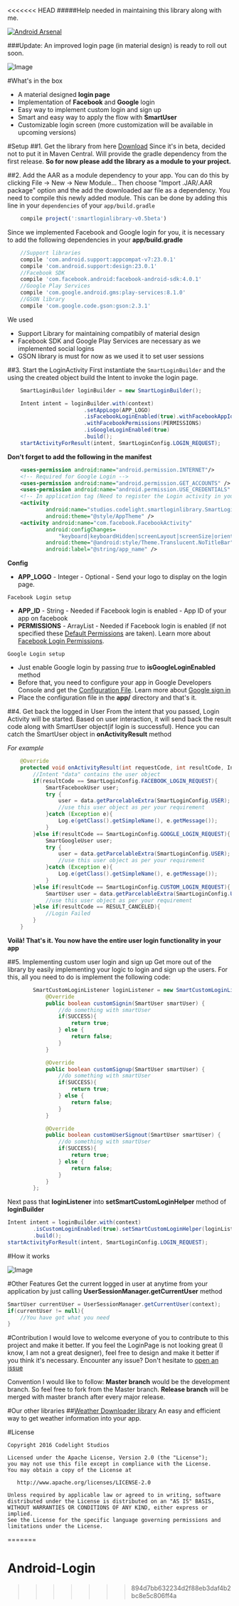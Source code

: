 <<<<<<< HEAD
#####Help needed in maintaining this library along with me.

[![Android Arsenal](https://img.shields.io/badge/Android%20Arsenal-Android%20Smart%20Login-green.svg?style=true)](https://android-arsenal.com/details/1/3026)

###Update: An improved login page (in material design) is ready to roll out soon.

![Image](https://raw.githubusercontent.com/CodelightStudios/Android-Smart-Login/master/Screenshots/Info_new.png)

#What's in the box

- A material designed **login page**
- Implementation of **Facebook** and **Google** login
- Easy way to implement custom login and sign up
- Smart and easy way to apply the flow with **SmartUser**
- Customizable login screen (more customization will be available in upcoming versions)

#Setup
##1. Get the library from here [Download](https://github.com/CodelightStudios/Android-Smart-Login/raw/master/releases/smartloginlibrary-v0.5beta.aar)
Since it's in beta, decided not to put it in Maven Central. Will provide the gradle dependency from the first release.
**So for now please add the library as a module to your project.**

##2. Add the AAR as a module dependency to your app.
You can do this by clicking File -> New -> New Module...
Then choose "Import .JAR/.AAR package" option and the add the downloaded aar file as a dependency.
You need to compile this newly added module. This can be done by adding this line in your `dependencies` of your `app/build.gradle`
```javascript
    compile project(':smartloginlibrary-v0.5beta')
```
Since we implemented Facebook and Google login for you, it is necessary to add the following dependencies in your **app/build.gradle**
```javascript
    //Support libraries
    compile 'com.android.support:appcompat-v7:23.0.1'
    compile 'com.android.support:design:23.0.1'
    //Facebook SDK
    compile 'com.facebook.android:facebook-android-sdk:4.0.1'
    //Google Play Services
    compile 'com.google.android.gms:play-services:8.1.0'
    //GSON library
    compile 'com.google.code.gson:gson:2.3.1'
```
We used 
- Support Library for maintaining compatibily of material design
- Facebook SDK and Google Play Services are necessary as we implemented social logins
- GSON library is must for now as we used it to set user sessions

##3. Start the LoginActivity
First instantiate the `SmartLoginBuilder` and the using the created object build the Intent to invoke the login page.
```java
    SmartLoginBuilder loginBuilder = new SmartLoginBuilder();
```

```java
    Intent intent = loginBuilder.with(context)
                        .setAppLogo(APP_LOGO)
                        .isFacebookLoginEnabled(true).withFacebookAppId("APP_ID")
                        .withFacebookPermissions(PERMISSIONS)
                        .isGoogleLoginEnabled(true)
                        .build();
    startActivityForResult(intent, SmartLoginConfig.LOGIN_REQUEST);
```
**Don't forget to add the following in the manifest**
```xml
    <uses-permission android:name="android.permission.INTERNET"/>
    <!-- Required for Google Login -->
    <uses-permission android:name="android.permission.GET_ACCOUNTS" />
    <uses-permission android:name="android.permission.USE_CREDENTIALS" />
    <!-- In application tag (Need to register the Login activity in your app) -->
    <activity
            android:name="studios.codelight.smartloginlibrary.SmartLoginActivity"
            android:theme="@style/AppTheme" />
    <activity android:name="com.facebook.FacebookActivity"
            android:configChanges=
                "keyboard|keyboardHidden|screenLayout|screenSize|orientation"
            android:theme="@android:style/Theme.Translucent.NoTitleBar"
            android:label="@string/app_name" />
```
**Config**
- **APP_LOGO** - Integer - Optional - Send your logo to display on the login page.

 `Facebook Login setup`
- **APP_ID** - String - Needed if Facebook login is enabled - App ID of your app on facebook
- **PERMISSIONS** - ArrayList<String> - Needed if Facebook login is enabled (if not specified these [Default Permissions](https://gist.github.com/kalyandechiraju/f51771548836680e7a96) are taken). Learn more about [Facebook Login Permissions](https://developers.facebook.com/docs/facebook-login/permissions/v2.5).

 `Google Login setup`
- Just enable Google login by passing *true* to **isGoogleLoginEnabled** method
- Before that, you need to configure your app in Google Developers Console and get the [Configuration File](https://developers.google.com/mobile/add?platform=android&cntapi=signin). Learn more about [Google sign in](https://developers.google.com/identity/sign-in/android/start)
- Place the configuration file in the **app/** directory and that's it.

##4. Get back the logged in User
From the intent that you passed, Login Activity will be started. Based on user interaction, it will send back the result code along with SmartUser object(if login is successful). Hence you can catch the SmartUser object in **onActivityResult** method

*For example*
```java
    @Override
    protected void onActivityResult(int requestCode, int resultCode, Intent data) {
        //Intent "data" contains the user object
        if(resultCode == SmartLoginConfig.FACEBOOK_LOGIN_REQUEST){
            SmartFacebookUser user;
            try {
                user = data.getParcelableExtra(SmartLoginConfig.USER);
                //use this user object as per your requirement
            }catch (Exception e){
                Log.e(getClass().getSimpleName(), e.getMessage());
            }
        }else if(resultCode == SmartLoginConfig.GOOGLE_LOGIN_REQUEST){
            SmartGoogleUser user;
            try {
                user = data.getParcelableExtra(SmartLoginConfig.USER);
                //use this user object as per your requirement
            }catch (Exception e){
                Log.e(getClass().getSimpleName(), e.getMessage());
            }
        }else if(resultCode == SmartLoginConfig.CUSTOM_LOGIN_REQUEST){
            SmartUser user = data.getParcelableExtra(SmartLoginConfig.USER);
            //use this user object as per your requirement
        }else if(resultCode == RESULT_CANCELED){
            //Login Failed
        }
    }
```
**Voilà! That's it. You now have the entire user login functionality in your app**

##5. Implementing custom user login and sign up
Get more out of the library by easily implementing your logic to login and sign up the users.
For this, all you need to do is implement the following code:

```java
        SmartCustomLoginListener loginListener = new SmartCustomLoginListener() {
            @Override
            public boolean customSignin(SmartUser smartUser) {
                //do something with smartUser
                if(SUCCESS){
                    return true;
                } else {
                    return false;
                }
            }

            @Override
            public boolean customSignup(SmartUser smartUser) {
                //do something with smartUser
                if(SUCCESS){
                    return true;
                } else {
                    return false;
                }
            }

            @Override
            public boolean customUserSignout(SmartUser smartUser) {
                //do something with smartUser
                if(SUCCESS){
                    return true;
                } else {
                    return false;
                }
            }
        };
```
Next pass that **loginListener** into **setSmartCustomLoginHelper** method of **loginBuilder**

```java
Intent intent = loginBuilder.with(context)
        .isCustomLoginEnabled(true).setSmartCustomLoginHelper(loginListener)
        .build();
startActivityForResult(intent, SmartLoginConfig.LOGIN_REQUEST);
```

#How it works

![Image](https://raw.githubusercontent.com/CodelightStudios/Android-Smart-Login/master/Screenshots/SmartLoginFlow.png)

#Other Features
Get the current logged in user at anytime from your application by just calling **UserSessionManager.getCurrentUser** method
```java
SmartUser currentUser = UserSessionManager.getCurrentUser(context);
if(currentUser != null){
    //You have got what you need
}
```
#Contribution
I would love to welcome everyone of you to contribute to this project and make it better. If you feel the LoginPage is not looking great (I know, I am not a great designer), feel free to design and make it better if you think it's necessary. Encounter any issue? Don't hesitate to [open an issue](https://github.com/CodelightStudios/Android-Smart-Login/issues)

Convention I would like to follow: **Master branch** would be the development branch. So feel free to fork from the Master branch. **Release branch** will be merged with master branch after every major release.

#Our other libraries
##[Weather Downloader library](https://github.com/CodelightStudios/Weather-Downloader)
An easy and efficient way to get weather information into your app.

#License

    Copyright 2016 Codelight Studios

    Licensed under the Apache License, Version 2.0 (the "License");
    you may not use this file except in compliance with the License.
    You may obtain a copy of the License at

       http://www.apache.org/licenses/LICENSE-2.0

    Unless required by applicable law or agreed to in writing, software
    distributed under the License is distributed on an "AS IS" BASIS,
    WITHOUT WARRANTIES OR CONDITIONS OF ANY KIND, either express or implied.
    See the License for the specific language governing permissions and
    limitations under the License.
=======
# Android-Login
>>>>>>> 894d7bb632234d2f88eb3daf4b2bc8e5c806ff4a
